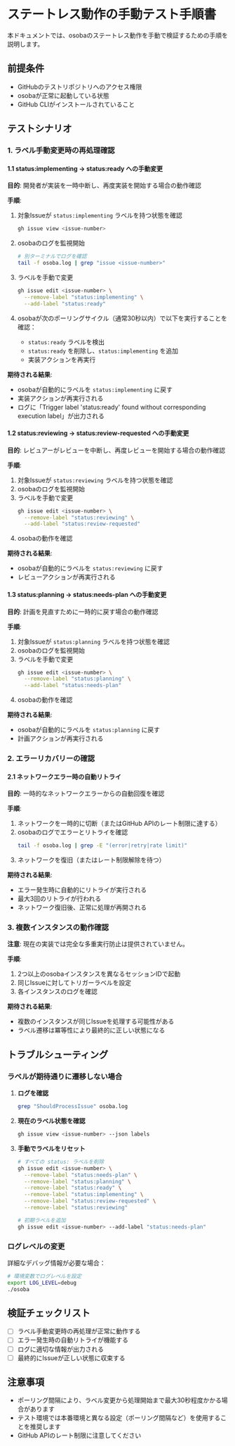 # ステートレス動作の手動テスト手順書

本ドキュメントでは、osobaのステートレス動作を手動で検証するための手順を説明します。

## 前提条件

- GitHubのテストリポジトリへのアクセス権限
- osobaが正常に起動している状態
- GitHub CLIがインストールされていること

## テストシナリオ

### 1. ラベル手動変更時の再処理確認

#### 1.1 status:implementing → status:ready への手動変更

**目的**: 開発者が実装を一時中断し、再度実装を開始する場合の動作確認

**手順**:
1. 対象Issueが `status:implementing` ラベルを持つ状態を確認
   ```bash
   gh issue view <issue-number>
   ```

2. osobaのログを監視開始
   ```bash
   # 別ターミナルでログを確認
   tail -f osoba.log | grep "issue <issue-number>"
   ```

3. ラベルを手動で変更
   ```bash
   gh issue edit <issue-number> \
     --remove-label "status:implementing" \
     --add-label "status:ready"
   ```

4. osobaが次のポーリングサイクル（通常30秒以内）で以下を実行することを確認：
   - `status:ready` ラベルを検出
   - `status:ready` を削除し、`status:implementing` を追加
   - 実装アクションを再実行

**期待される結果**:
- osobaが自動的にラベルを `status:implementing` に戻す
- 実装アクションが再実行される
- ログに「Trigger label 'status:ready' found without corresponding execution label」が出力される

#### 1.2 status:reviewing → status:review-requested への手動変更

**目的**: レビュアーがレビューを中断し、再度レビューを開始する場合の動作確認

**手順**:
1. 対象Issueが `status:reviewing` ラベルを持つ状態を確認
2. osobaのログを監視開始
3. ラベルを手動で変更
   ```bash
   gh issue edit <issue-number> \
     --remove-label "status:reviewing" \
     --add-label "status:review-requested"
   ```
4. osobaの動作を確認

**期待される結果**:
- osobaが自動的にラベルを `status:reviewing` に戻す
- レビューアクションが再実行される

#### 1.3 status:planning → status:needs-plan への手動変更

**目的**: 計画を見直すために一時的に戻す場合の動作確認

**手順**:
1. 対象Issueが `status:planning` ラベルを持つ状態を確認
2. osobaのログを監視開始
3. ラベルを手動で変更
   ```bash
   gh issue edit <issue-number> \
     --remove-label "status:planning" \
     --add-label "status:needs-plan"
   ```
4. osobaの動作を確認

**期待される結果**:
- osobaが自動的にラベルを `status:planning` に戻す
- 計画アクションが再実行される

### 2. エラーリカバリーの確認

#### 2.1 ネットワークエラー時の自動リトライ

**目的**: 一時的なネットワークエラーからの自動回復を確認

**手順**:
1. ネットワークを一時的に切断（またはGitHub APIのレート制限に達する）
2. osobaのログでエラーとリトライを確認
   ```bash
   tail -f osoba.log | grep -E "(error|retry|rate limit)"
   ```
3. ネットワークを復旧（またはレート制限解除を待つ）

**期待される結果**:
- エラー発生時に自動的にリトライが実行される
- 最大3回のリトライが行われる
- ネットワーク復旧後、正常に処理が再開される

### 3. 複数インスタンスの動作確認

**注意**: 現在の実装では完全な多重実行防止は提供されていません。

**手順**:
1. 2つ以上のosobaインスタンスを異なるセッションIDで起動
2. 同じIssueに対してトリガーラベルを設定
3. 各インスタンスのログを確認

**期待される結果**:
- 複数のインスタンスが同じIssueを処理する可能性がある
- ラベル遷移は冪等性により最終的に正しい状態になる

## トラブルシューティング

### ラベルが期待通りに遷移しない場合

1. **ログを確認**
   ```bash
   grep "ShouldProcessIssue" osoba.log
   ```

2. **現在のラベル状態を確認**
   ```bash
   gh issue view <issue-number> --json labels
   ```

3. **手動でラベルをリセット**
   ```bash
   # すべての status: ラベルを削除
   gh issue edit <issue-number> \
     --remove-label "status:needs-plan" \
     --remove-label "status:planning" \
     --remove-label "status:ready" \
     --remove-label "status:implementing" \
     --remove-label "status:review-requested" \
     --remove-label "status:reviewing"
   
   # 初期ラベルを追加
   gh issue edit <issue-number> --add-label "status:needs-plan"
   ```

### ログレベルの変更

詳細なデバッグ情報が必要な場合：

```bash
# 環境変数でログレベルを設定
export LOG_LEVEL=debug
./osoba
```

## 検証チェックリスト

- [ ] ラベル手動変更時の再処理が正常に動作する
- [ ] エラー発生時の自動リトライが機能する
- [ ] ログに適切な情報が出力される
- [ ] 最終的にIssueが正しい状態に収束する

## 注意事項

- ポーリング間隔により、ラベル変更から処理開始まで最大30秒程度かかる場合があります
- テスト環境では本番環境と異なる設定（ポーリング間隔など）を使用することを推奨します
- GitHub APIのレート制限に注意してください